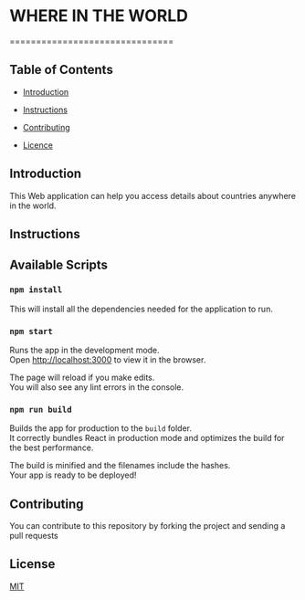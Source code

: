 # WHERE IN THE WORLD

===============================

## Table of Contents

- [Introduction](#introduction)

- [Instructions](#instructions)

- [Contributing](#contributing)

- [Licence](#usage)

## Introduction

This Web application can help you access details about countries anywhere in the world.

## Instructions

## Available Scripts

### `npm install`

This will install all the dependencies needed for the application to run.

### `npm start`

Runs the app in the development mode.<br />
Open [http://localhost:3000](http://localhost:3000) to view it in the browser.

The page will reload if you make edits.<br />
You will also see any lint errors in the console.

### `npm run build`

Builds the app for production to the `build` folder.<br />
It correctly bundles React in production mode and optimizes the build for the best performance.

The build is minified and the filenames include the hashes.<br />
Your app is ready to be deployed!

## Contributing

You can contribute to this repository by forking the project and sending a pull requests

## License

[MIT](https://choosealicense.com/licenses/mit/)

